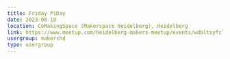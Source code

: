 ```yaml
---
title: Friday PiDay
date: 2023-08-18
location: CoMakingSpace (Makerspace Heidelberg), Heidelberg
link: https://www.meetup.com/heidelberg-makers-meetup/events/wdbltsyfclbxb/
usergroup: makershd
type: usergroup
---
```

